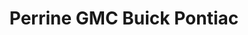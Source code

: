 ---
title: "Perrine GMC Buick Pontiac"
url: /cranbury-township/perrine-gmc-buick-pontiac/
shop: car
---